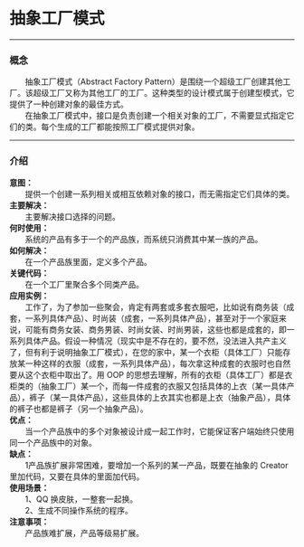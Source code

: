 # 抽象工厂模式
<hr/>

### 概念
<p>&nbsp;&nbsp;&nbsp;&nbsp;&nbsp;&nbsp;&nbsp;抽象工厂模式（Abstract Factory Pattern）是围绕一个超级工厂创建其他工厂。该超级工厂又称为其他工厂的工厂。这种类型的设计模式属于创建型模式，它提供了一种创建对象的最佳方式。<br/>
&nbsp;&nbsp;&nbsp;&nbsp;&nbsp;&nbsp;&nbsp;在抽象工厂模式中，接口是负责创建一个相关对象的工厂，不需要显式指定它们的类。每个生成的工厂都能按照工厂模式提供对象。
</p>
<hr>

### 介绍
<b>意图：</b><br/>
&nbsp;&nbsp;&nbsp;&nbsp;&nbsp;&nbsp;&nbsp;提供一个创建一系列相关或相互依赖对象的接口，而无需指定它们具体的类。<br/>
<b>主要解决：</b><br/>
&nbsp;&nbsp;&nbsp;&nbsp;&nbsp;&nbsp;&nbsp;主要解决接口选择的问题。<br/>
<b>何时使用：</b><br/>
&nbsp;&nbsp;&nbsp;&nbsp;&nbsp;&nbsp;&nbsp;系统的产品有多于一个的产品族，而系统只消费其中某一族的产品。<br/>
<b>如何解决：</b><br/>
&nbsp;&nbsp;&nbsp;&nbsp;&nbsp;&nbsp;&nbsp;在一个产品族里面，定义多个产品。<br/>
<b>关键代码：</b><br/>
&nbsp;&nbsp;&nbsp;&nbsp;&nbsp;&nbsp;&nbsp;在一个工厂里聚合多个同类产品。<br/>
<b>应用实例：</b><br/>
&nbsp;&nbsp;&nbsp;&nbsp;&nbsp;&nbsp;&nbsp;工作了，为了参加一些聚会，肯定有两套或多套衣服吧，比如说有商务装（成套，一系列具体产品）、时尚装（成套，一系列具体产品），甚至对于一个家庭来说，可能有商务女装、商务男装、时尚女装、时尚男装，这些也都是成套的，即一系列具体产品。假设一种情况（现实中是不存在的，要不然，没法进入共产主义了，但有利于说明抽象工厂模式），在您的家中，某一个衣柜（具体工厂）只能存放某一种这样的衣服（成套，一系列具体产品），每次拿这种成套的衣服时也自然要从这个衣柜中取出了。用 OOP 的思想去理解，所有的衣柜（具体工厂）都是衣柜类的（抽象工厂）某一个，而每一件成套的衣服又包括具体的上衣（某一具体产品），裤子（某一具体产品），这些具体的上衣其实也都是上衣（抽象产品），具体的裤子也都是裤子（另一个抽象产品）。<br/>
<b>优点：</b><br/>
&nbsp;&nbsp;&nbsp;&nbsp;&nbsp;&nbsp;&nbsp;当一个产品族中的多个对象被设计成一起工作时，它能保证客户端始终只使用同一个产品族中的对象。<br/>
<b>缺点：</b><br/>
&nbsp;&nbsp;&nbsp;&nbsp;&nbsp;&nbsp;&nbsp;1产品族扩展非常困难，要增加一个系列的某一产品，既要在抽象的 Creator 里加代码，又要在具体的里面加代码。<br/>
<b>使用场景：</b><br/>
&nbsp;&nbsp;&nbsp;&nbsp;&nbsp;&nbsp;&nbsp;1、QQ 换皮肤，一整套一起换。<br/>
&nbsp;&nbsp;&nbsp;&nbsp;&nbsp;&nbsp;&nbsp;2、生成不同操作系统的程序。<br/>
<b>注意事项：</b><br/>
&nbsp;&nbsp;&nbsp;&nbsp;&nbsp;&nbsp;&nbsp;产品族难扩展，产品等级易扩展。